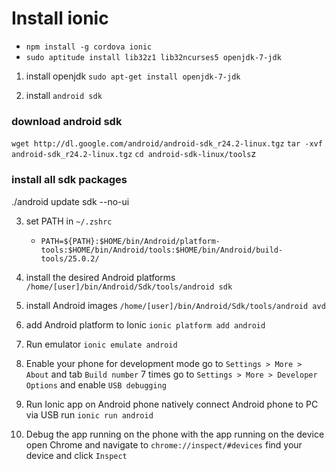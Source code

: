 # Install ionic

-  `npm install -g cordova ionic`
- `sudo aptitude install lib32z1 lib32ncurses5 openjdk-7-jdk`

1. install openjdk
  `sudo apt-get install openjdk-7-jdk`
  
2. install `android sdk`
  ### download android sdk
  `wget http://dl.google.com/android/android-sdk_r24.2-linux.tgz`
  `tar -xvf android-sdk_r24.2-linux.tgz`
  `cd android-sdk-linux/tools`z

  ### install all sdk packages
  ./android update sdk --no-ui

3. set PATH in `~/.zshrc` 
    - `PATH=${PATH}:$HOME/bin/Android/platform-tools:$HOME/bin/Android/tools:$HOME/bin/Android/build-tools/25.0.2/`

4. install the desired Android platforms
  `/home/[user]/bin/Android/Sdk/tools/android sdk`

5. install Android images
  `/home/[user]/bin/Android/Sdk/tools/android avd`

6. add Android platform to Ionic
  `ionic platform add android`

7. Run emulator
  `ionic emulate android`

8. Enable your phone for development mode
  go to `Settings > More > About` and tab `Build number` 7 times
  go to `Settings > More > Developer Options` and enable `USB debugging`
  
9. Run Ionic app on Android phone natively
  connect Android phone to PC via USB
  run `ionic run android`
  
10. Debug the app running on the phone
   with the app running on the device open Chrome and navigate to `chrome://inspect/#devices`
   find your device and click `Inspect`
